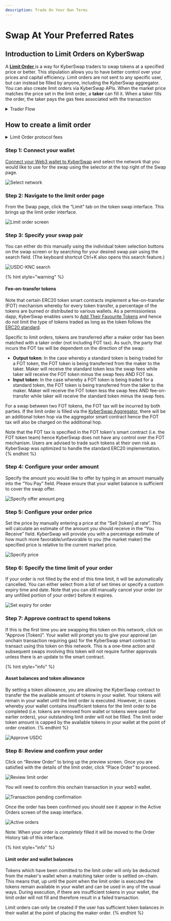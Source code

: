 ```yaml
---
description: Trade On Your Own Terms
---
```


# Swap At Your Preferred Rates

## Introduction to Limit Orders on KyberSwap

A [**Limit Order** ](../../limit-order/)is a way for KyberSwap traders to swap tokens at a specified price or better. This stipulation allows you to have better control over your prices and capital efficiency. Limit orders are not sent to any specific user, but can instead be filled by anyone, including the KyberSwap aggregator. You can also create limit orders via KyberSwap APIs. When the market price matches the price set in the limit order, a **taker** can fill it. When a taker fills the order, the taker pays the gas fees associated with the transaction

<details>

<summary>Trader Flow</summary>

1. [Connect Your Wallet ](connect-your-wallet.md)
2. [Switching Networks ](selecting-preferred-network.md)
3. Get Tokens
   * [Get Crypto With Fiat](get-crypto-with-fiat.md)
   * [Bridge Your Assets Across Multiple Chains](bridge-your-assets-across-multiple-chains.md)
4. Swap Tokens
   * [Instantly Swap At Superior Rates ](broken-reference)
   * **Swap At Your Preferred Rates <-**
   * [Swap Between Different Tokens Across Chains](swap-between-different-tokens-across-chains.md)

</details>

## How to create a limit order

<details>

<summary>Limit Order protocol fees</summary>

To support the continued development of the Limit Orders feature, KyberSwap will charge variable maker fees for orders filled on the following chains:

* BSC (ChainID: 56)
* Fantom (ChainID: 250)

The fees charged will be according to the most exotic token in the trading pair. The section below lists the fees whereby the highest fee category will apply based on the classification of the tokens involved. There are 4 categories of tokens with an additional special category for trades involving KNC.

**Super stable (0.01%)**

* BSC (ChainID: 56)
  * USDT: [`0x55d398326f99059ff775485246999027b3197955`](https://bscscan.com/address/0x55d398326f99059ff775485246999027b3197955)
  * USDC: [`0x8ac76a51cc950d9822d68b83fe1ad97b32cd580d`](https://bscscan.com/address/0x8ac76a51cc950d9822d68b83fe1ad97b32cd580d)
  * DAI: [`0x1af3f329e8be154074d8769d1ffa4ee058b1dbc3`](https://bscscan.com/address/0x1af3f329e8be154074d8769d1ffa4ee058b1dbc3)&#x20;
  * BUSD: [`0xe9e7cea3dedca5984780bafc599bd69add087d56`](https://bscscan.com/address/0xe9e7cea3dedca5984780bafc599bd69add087d56)
* Fantom (ChainID: 250)
  * fUSDT: [`0x049d68029688eabf473097a2fc38ef61633a3c7a`](https://ftmscan.com/address/0x049d68029688eabf473097a2fc38ef61633a3c7a)
  * USDC: [`0x04068DA6C83AFCFA0e13ba15A6696662335D5B75`](https://ftmscan.com/address/0x04068DA6C83AFCFA0e13ba15A6696662335D5B75)
  * DAI: [`0x8D11eC38a3EB5E956B052f67Da8Bdc9bef8Abf3E`](https://ftmscan.com/address/0x8D11eC38a3EB5E956B052f67Da8Bdc9bef8Abf3E)

**Stable (0.02%)**

* BSC (ChainID: 56)
  * MAI: [`0x3F56e0c36d275367b8C502090EDF38289b3dEa0d`](https://bscscan.com/address/0x3F56e0c36d275367b8C502090EDF38289b3dEa0d)
  * BOB: [`0xB0B195aEFA3650A6908f15CdaC7D92F8a5791B0B`](https://bscscan.com/address/0xB0B195aEFA3650A6908f15CdaC7D92F8a5791B0B)
  * MIM: [`0xfE19F0B51438fd612f6FD59C1dbB3eA319f433Ba`](https://bscscan.com/address/0xfE19F0B51438fd612f6FD59C1dbB3eA319f433Ba)
* Fantom (ChainID: 250)
  * MAI: [`0xfB98B335551a418cD0737375a2ea0ded62Ea213b`](https://ftmscan.com/address/0xfB98B335551a418cD0737375a2ea0ded62Ea213b)
  * MIM: [`0x82f0B8B456c1A451378467398982d4834b6829c1`](https://ftmscan.com/address/0x82f0B8B456c1A451378467398982d4834b6829c1)

**Normal (0.1%)**

* Top 200 tokens by market cap (identified via multiple on and off-chain services), excluding tokens under the super stable, stable, and KNC categories.

**Exotic (0.3%)**

* All remaining tokens not covered in the super stable, stable, normal, and KNC categories.

**KNC (0.05%)**

* Trades to and from KNC will be charged a flat 0.05% fee.

</details>

### **Step 1: Connect your wallet**

[Connect your Web3 wallet to KyberSwap](https://support.kyberswap.com/hc/en-us/articles/13757914421273) and select the network that you would like to use for the swap using the selector at the top right of the Swap page.

![Select network](https://support.kyberswap.com/hc/article\_attachments/14668135326105)

### **Step 2**: Navigate to the limit order page

From the Swap page, click the “Limit” tab on the token swap interface. This brings up the limit order interface.

![Limit order screen](https://support.kyberswap.com/hc/article\_attachments/14668135361561)

### **Step 3**: Specify your swap pair

You can either do this manually using the individual token selection buttons on the swap screen or by searching for your desired swap pair using the search field. (The keyboard shortcut Ctrl+K also opens this search feature.)

![USDC-KNC search](https://support.kyberswap.com/hc/article\_attachments/14668185799449)

{% hint style="warning" %}
#### Fee-on-transfer tokens

Note that certain ERC20 token smart contracts implement a fee-on-transfer (FOT) mechanism whereby for every token transfer, a percentage of the tokens are burned or distributed to various wallets. As a permissionless dapp, KyberSwap enables users to [Add Their Favourite Tokens](add-your-favourite-tokens.md) and hence do not limit the type of tokens traded as long as the token follows the [ERC20 standard](https://docs.openzeppelin.com/contracts/4.x/erc20).

Specific to limit orders, tokens are transferred after a maker order has been matched with a taker order (not including FOT tax). As such, the party that incurs the FOT tax will be dependent on the direction of the swap:

* **Output token**: In the case whereby a standard token is being traded for a FOT token, the FOT token is being transferred from the maker to the taker. Maker will receive the standard token less the swap fees while taker will receive the FOT token minus the swap fees AND FOT tax.
* **Input token**: In the case whereby a FOT token is being traded for a standard token, the FOT token is being transferred from the taker to the maker. Maker will receive the FOT token less the swap fees AND fee-on-transfer while taker will receive the standard token minus the swap fees.

For a swap between two FOT tokens, the FOT tax will be incurred by both parties. If the limit order is filled via the [KyberSwap Aggregator](../../kyberswap-aggregator/), there will be an additional token hop via the aggregator smart contract hence the FOT tax will also be charged on the additional hop.

Note that the FOT tax is specified in the FOT token's smart contract (i.e. the FOT token team) hence KyberSwap does not have any control over the FOT mechanism. Users are advised to trade such tokens at their own risk as KyberSwap was optimized to handle the standard ERC20 implementation.
{% endhint %}

### **Step 4**: Configure your order amount

Specify the amount you would like to offer by typing in an amount manually into the “You Pay” field. Please ensure that your wallet balance is sufficient to cover the swap offer.

![Specify offer amount.png](https://support.kyberswap.com/hc/article\_attachments/14668185864985)

### **Step 5**: Configure your order price

Set the price by manually entering a price at the “Sell \[token] at rate”. This will calculate an estimate of the amount you should receive in the “You Receive” field. KyberSwap will provide you with a percentage estimate of how much more favorable/unfavorable to you (the market maker) the specified price is relative to the current market price.

![Specify price](https://support.kyberswap.com/hc/article\_attachments/14668151102489)

### **Step 6**: Specify the time limit of your order

If your order is not filled by the end of this time limit, it will be automatically cancelled. You can either select from a list of set times or specify a custom expiry time and date. Note that you can still manually cancel your order (or any unfilled portion of your order) before it expires.

![Set expiry for order](https://support.kyberswap.com/hc/article\_attachments/14668186069529)

### **Step 7**: Approve contract to spend tokens

If this is the first time you are swapping this token on this network, click on “Approve \[Token]”. Your wallet will prompt you to give your approval (an onchain transaction requiring gas) for the KyberSwap smart contract to transact using this token on this network. This is a one-time action and subsequent swaps involving this token will not require further approvals unless there is an update to the smart contract.

{% hint style="info" %}
#### Asset balances and token allowance

By setting a token allowance, you are allowing the KyberSwap contract to transfer the the available amount of tokens in your wallet. Your tokens will remain in your wallet until the limit order is executed. However, in cases whereby your wallet contains insufficient tokens for the limit order to be completed (i.e. tokens are removed from wallet or tokens were used for earlier orders), your outstanding limit order will not be filled. The limit order token amount is capped by the available tokens in your wallet at the point of order creation.
{% endhint %}

![Approve USDC](https://support.kyberswap.com/hc/article\_attachments/14668151296537)

### **Step 8**: Review and confirm your order

Click on “Review Order” to bring up the preview screen. Once you are satisfied with the details of the limit order, click “Place Order” to proceed.

![Review limit order](https://support.kyberswap.com/hc/article\_attachments/14668186328089)

You will need to confirm this onchain transaction in your web3 wallet.

![Transaction pending confirmation](https://support.kyberswap.com/hc/article\_attachments/14668151529369)

Once the order has been confirmed you should see it appear in the Active Orders screen of the swap interface.

![Active orders](https://support.kyberswap.com/hc/article\_attachments/14668186560537)

Note: When your order is _completely_ filled it will be moved to the Order History tab of this interface.

{% hint style="info" %}
#### Limit order and wallet balances

Tokens which have been comitted to the limit order will only be deducted from the maker's wallet when a matching taker order is settled on-chain. This means that, up until the point when the limit order is executed the tokens remain available in your wallet and can be used in any of the usual ways. During execution, if there are insufficient tokens in your wallet, the limit order will not fill and therefore result in a failed transaction.

Limit orders can only be created if the user has sufficient token balances in their wallet at the point of placing the maker order.
{% endhint %}
